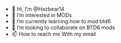 - 👋 Hi, I’m @Hazbear14
- 👀 I’m interested in MODs
- 🌱 I’m currently learning how to mod btd6
- 💞️ I’m looking to collaborate on BTD6 mods
- 📫 How to reach me With my email

<!---
Hazbear14/Hazbear14 is a ✨ special ✨ repository because its `README.md` (this file) appears on your GitHub profile.
You can click the Preview link to take a look at your changes.
--->
